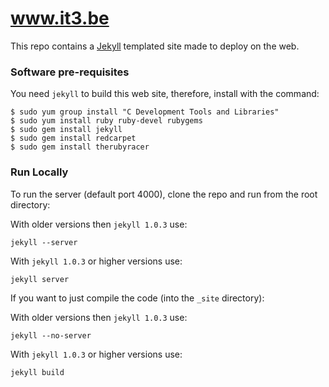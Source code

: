 www.it3.be
==========


This repo contains a [Jekyll](https://github.com/mojombo/jekyll) templated site made
to deploy on the web.

### Software pre-requisites

You need `jekyll` to build this web site, therefore, install with the command:

```shell
$ sudo yum group install "C Development Tools and Libraries"
$ sudo yum install ruby ruby-devel rubygems
$ sudo gem install jekyll
$ sudo gem install redcarpet
$ sudo gem install therubyracer
```

### Run Locally

To run the server (default port 4000), clone the repo and run from the root directory:

With older versions then `jekyll 1.0.3` use:

```shell
jekyll --server
```

With `jekyll 1.0.3` or higher versions use:

```shell
jekyll server
```

If you want to just compile the code (into the `_site` directory):

With older versions then `jekyll 1.0.3` use:

```shell
jekyll --no-server
```

With `jekyll 1.0.3` or higher versions use:

```shell
jekyll build
```
